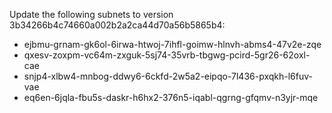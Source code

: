 Update the following subnets to version 3b34266b4c74660a002b2a2ca44d70a56b5865b4:
* ejbmu-grnam-gk6ol-6irwa-htwoj-7ihfl-goimw-hlnvh-abms4-47v2e-zqe
* qxesv-zoxpm-vc64m-zxguk-5sj74-35vrb-tbgwg-pcird-5gr26-62oxl-cae
* snjp4-xlbw4-mnbog-ddwy6-6ckfd-2w5a2-eipqo-7l436-pxqkh-l6fuv-vae
* eq6en-6jqla-fbu5s-daskr-h6hx2-376n5-iqabl-qgrng-gfqmv-n3yjr-mqe
